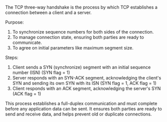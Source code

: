 The TCP three-way handshake is the process by which TCP establishes a connection between a client and a server.

Purpose:
1. To synchronize sequence numbers for both sides of the connection.
2. To manage connection state, ensuring both parties are ready to communicate.
3. To agree on initial parameters like maximum segment size.

Steps:
1. Client sends a SYN (synchronize) segment with an initial sequence number (ISN) (SYN flag = 1)
2. Server responds with an SYN-ACK segment, acknowledging the client's SYN and sending its own SYN with its ISN (SYN flag = 1, ACK flag = 1)
3. Client responds with an ACK segment, acknowledging the server's SYN (ACK flag = 1)

This process establishes a full-duplex communication and must complete before any application data can be sent. It ensures both parties are ready to send and receive data, and helps prevent old or duplicate connections.